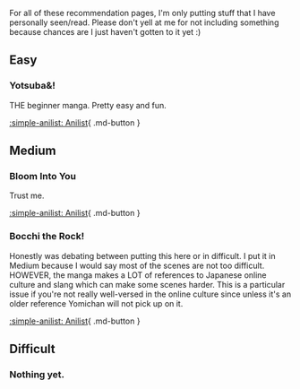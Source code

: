 For all of these recommendation pages, I'm only putting stuff that I have personally seen/read. Please don't yell at me for not including something because chances are I just haven't gotten to it yet :)

## Easy

### Yotsuba&!

THE beginner manga. Pretty easy and fun.

[:simple-anilist: Anilist](https://anilist.co/manga/30104/Yotsuba/){ .md-button }

## Medium

### Bloom Into You

Trust me.

[:simple-anilist: Anilist](https://anilist.co/manga/86218/Bloom-Into-You/){ .md-button }

### Bocchi the Rock!

Honestly was debating between putting this here or in difficult. I put it in Medium because I would say most of the scenes are not too difficult. HOWEVER, the manga makes a LOT of references to Japanese online culture and slang which can make some scenes harder. This is a particular issue if you're not really well-versed in the online culture since unless it's an older reference Yomichan will not pick up on it.

[:simple-anilist: Anilist](https://anilist.co/manga/111258/Bocchi-the-Rock/){ .md-button }

## Difficult

### Nothing yet.